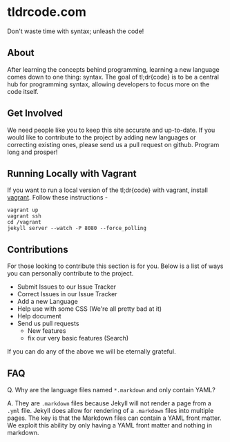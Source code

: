 tldrcode.com
============

Don't waste time with syntax; unleash the code!

## About
After learning the concepts behind programming, learning a new language comes
down to one thing: syntax. The goal of tl;dr{code} is to be a central hub for
programming syntax, allowing developers to focus more on the code itself.

## Get Involved
We need people like you to keep this site accurate and up-to-date. If you would
like to contribute to the project by adding new languages or correcting existing
ones, please send us a pull request on github. Program long and prosper!

## Running Locally with Vagrant
If you want to run a local version of the tl;dr{code} with vagrant, install
[vagrant](https://www.vagrantup.com/). Follow these instructions - 

    vagrant up
    vagrant ssh
    cd /vagrant
    jekyll server --watch -P 8080 --force_polling

Contributions
-------------
For those looking to contribute this section is for you. Below is a list of ways
you can personally contribute to the project.

- Submit Issues to our Issue Tracker
- Correct Issues in our Issue Tracker
- Add a new Language
- Help use with some CSS (We're all pretty bad at it)
- Help document
- Send us pull requests
  - New features
  - fix our very basic features (Search)

If you can do any of the above we will be eternally grateful.

FAQ
---
Q. Why are the language files named `*.markdown` and only contain YAML?

A. They are `.markdown` files because Jekyll will not render a page from a `.yml` file. Jekyll does allow for rendering of a `.markdown` files into multiple pages. The key is that the Markdown files can contain a YAML front matter. We exploit this ability by only having a YAML front matter and nothing in markdown.
